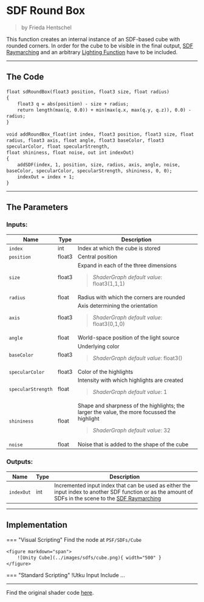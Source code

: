 <div class="container">
    <h1 class="main-heading">SDF Round Box</h1>
    <blockquote class="author">by Frieda Hentschel</blockquote>
</div>

This function creates an internal instance of an SDF-based cube with rounded corners. In order for the cube to be visible in the final output, [SDF Raymarching](raymarching.md) and an arbitrary [Lighting Function](../lighting/generalInformation.md) have to be included. 

---

## The Code

``` hlsl
float sdRoundBox(float3 position, float3 size, float radius)
{
    float3 q = abs(position) - size + radius;
    return length(max(q, 0.0)) + min(max(q.x, max(q.y, q.z)), 0.0) - radius;
}

void addRoundBox_float(int index, float3 position, float3 size, float radius, float3 axis, float angle, float3 baseColor, float3 specularColor, float specularStrength,
float shininess, float noise, out int indexOut)
{
    addSDF(index, 1, position, size, radius, axis, angle, noise, baseColor, specularColor, specularStrength, shininess, 0, 0);
    indexOut = index + 1;
}
```

---

## The Parameters

### Inputs:
| Name            | Type     | Description |
|-----------------|----------|-------------|
| `index`  <img width=50/>  | int   | Index at which the cube is stored  |
| `position`        | float3   | Central position |
| `size`        | float3   | Expand in each of the three dimensions <br> <blockquote>*ShaderGraph default value*: float3(1,1,1)</blockquote>|
| `radius`        | float   | Radius with which the corners are rounded |
| `axis`            | float3   | Axis determining the orientation <br> <blockquote>*ShaderGraph default value*: float3(0,1,0)</blockquote>|
| `angle` | float   | World-space position of the light source |
| `baseColor`  | float3   | Underlying color <br> <blockquote>*ShaderGraph default value*: float3()</blockquote>|
| `specularColor`        | float3   | Color of the highlights |
| `specularStrength`            | float   | Intensity with which highlights are created <br> <blockquote>*ShaderGraph default value*: 1</blockquote> |
| `shininess` | float   | Shape and sharpness of the highlights; the larger the value, the more focussed the highlight  <br> <blockquote>*ShaderGraph default value*: 32</blockquote>|
| `noise` | float   | Noise that is added to the shape of the cube |

### Outputs:
| Name            | Type     | Description |
|-----------------|----------|-------------|
| `indexOut`  | int   | Incremented input index that can be used as either the input index to another SDF function or as the amount of SDFs in the scene to the [SDF Raymarching](raymarching.md) |

---

## Implementation

=== "Visual Scripting"
    Find the node at `PSF/SDFs/Cube`

    <figure markdown="span">
        ![Unity Cube](../images/sdfs/cube.png){ width="500" }
    </figure>

=== "Standard Scripting"
    !Utku Input
    Include ...

---

Find the original shader code [here](..).